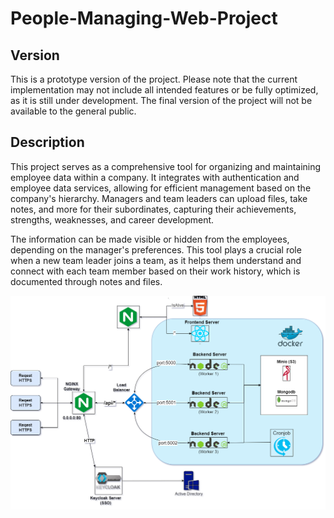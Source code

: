 # People-Managing-Web-Project


## Version
This is a prototype version of the project. Please note that the current implementation may not include all intended features or be fully optimized, as it is still under development. The final version of the project will not be available to the general public.

## Description
This project serves as a comprehensive tool for organizing and maintaining employee data within a company. It integrates with authentication and employee data services, allowing for efficient management based on the company's hierarchy. Managers and team leaders can upload files, take notes, and more for their subordinates, capturing their achievements, strengths, weaknesses, and career development.

The information can be made visible or hidden from the employees, depending on the manager's preferences. This tool plays a crucial role when a new team leader joins a team, as it helps them understand and connect with each team member based on their work history, which is documented through notes and files.

![Architecture Diagram](assets/PeopleManagingProject.png)